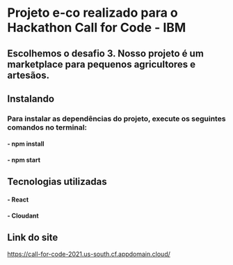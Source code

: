 # Projeto e-co realizado para o Hackathon Call for Code - IBM
 
## Escolhemos o desafio 3. Nosso projeto é um marketplace para pequenos agricultores e artesãos.
 
## Instalando
### Para instalar as dependências do projeto, execute os seguintes comandos no terminal:
#### - npm install
#### - npm start
 
## Tecnologias utilizadas
#### - React
#### - Cloudant
 
## Link do site
https://call-for-code-2021.us-south.cf.appdomain.cloud/



